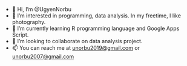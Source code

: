 - 👋 Hi, I’m @UgyenNorbu
- 👀 I’m interested in programming, data analysis. In my freetime, I like photography.
- 🌱 I’m currently learning R programming language and Google Apps Script.
- 💞️ I’m looking to collaborate on data analysis project.  
- 📫 You can reach me at unorbu2019@gmail.com or unorbu2007@gmail.com

<!---
UgyenNorbu/UgyenNorbu is a ✨ special ✨ repository because its `README.md` (this file) appears on your GitHub profile.
You can click the Preview link to take a look at your changes.
--->
